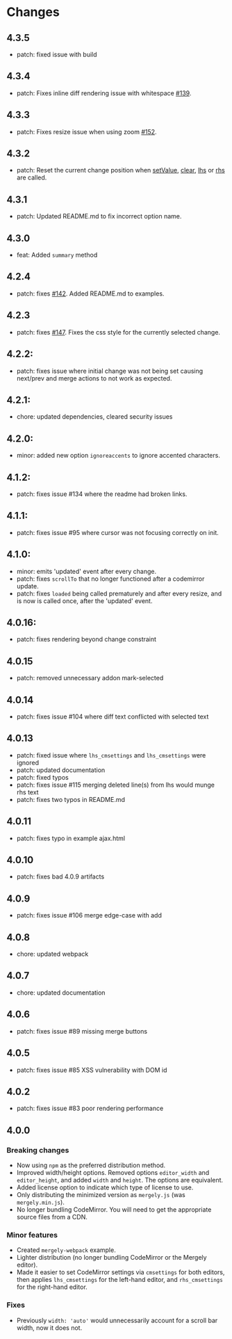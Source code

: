 # Changes

## 4.3.5
* patch: fixed issue with build

## 4.3.4
* patch: Fixes inline diff rendering issue with whitespace [#139](https://github.com/wickedest/Mergely/issues/139).

## 4.3.3
* patch: Fixes resize issue when using zoom [#152](https://github.com/wickedest/Mergely/issues/152).

## 4.3.2
* patch: Reset the current change position when [setValue](https://mergely.com/doc##options_callbacks), [clear](https://mergely.com/doc#clear), [lhs](https://mergely.com/doc#lhs) or [rhs](https://mergely.com/doc#rhs) are called.

## 4.3.1
* patch: Updated README.md to fix incorrect option name.

## 4.3.0
* feat: Added `summary` method

## 4.2.4
* patch: fixes [#142](https://github.com/wickedest/Mergely/issues/142).  Added README.md to examples.

## 4.2.3
* patch: fixes [#147](https://github.com/wickedest/Mergely/issues/147).  Fixes the css style for the currently selected change.

## 4.2.2:
* patch: fixes issue where initial change was not being set causing next/prev and merge actions to not work as expected.

## 4.2.1:
* chore: updated dependencies, cleared security issues

## 4.2.0:
* minor: added new option `ignoreaccents` to ignore accented characters.

## 4.1.2:
* patch: fixes issue #134 where the readme had broken links.

## 4.1.1:
* patch: fixes issue #95 where cursor was not focusing correctly on init.

## 4.1.0:
* minor: emits 'updated' event after every change.
* patch: fixes `scrollTo` that no longer functioned after a codemirror update.
* patch: fixes `loaded` being called prematurely and after every resize, and is now is called once, after the 'updated' event.

## 4.0.16:
* patch: fixes rendering beyond change constraint

## 4.0.15
* patch: removed unnecessary addon mark-selected

## 4.0.14
* patch: fixes issue #104 where diff text conflicted with selected text

## 4.0.13
* patch: fixed issue where `lhs_cmsettings` and  `lhs_cmsettings` were ignored
* patch: updated documentation
* patch: fixed typos
* patch: fixes issue #115 merging deleted line(s) from lhs would munge rhs text
* patch: fixes two typos in README.md

## 4.0.11
* patch: fixes typo in example ajax.html

## 4.0.10
* patch: fixes bad 4.0.9 artifacts

## 4.0.9
* patch: fixes issue #106 merge edge-case with add

## 4.0.8
* chore: updated webpack

## 4.0.7
* chore: updated documentation

## 4.0.6

* patch: fixes issue #89 missing merge buttons

## 4.0.5

* patch: fixes issue #85 XSS vulnerability with DOM id

## 4.0.2

* patch: fixes issue #83 poor rendering performance

## 4.0.0

### Breaking changes

* Now using `npm` as the preferred distribution method.
* Improved width/height options.  Removed options `editor_width` and `editor_height`, and added `width` and `height`.  The options are equivalent.
* Added license option to indicate which type of license to use.
* Only distributing the minimized version as `mergely.js` (was `mergely.min.js`).
* No longer bundling CodeMirror.  You will need to get the appropriate source files from a CDN.

### Minor features

* Created `mergely-webpack` example.
* Lighter distribution (no longer bundling CodeMirror or the Mergely editor).
* Made it easier to set CodeMirror settings via `cmsettings` for both editors, then applies `lhs_cmsettings` for the left-hand editor, and `rhs_cmsettings` for the right-hand editor.

### Fixes

* Previously `width: 'auto'` would unnecessarily account for a scroll bar width, now it does not.
